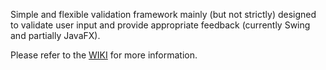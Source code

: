 Simple and flexible validation framework mainly (but not strictly) designed to validate user input and provide appropriate feedback (currently Swing and partially JavaFX).

Please refer to the [WIKI](https://github.com/padrig64/ValidationFramework/wiki) for more information.
